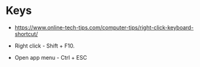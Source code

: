 # Keys

* https://www.online-tech-tips.com/computer-tips/right-click-keyboard-shortcut/

* Right click - Shift + F10.
* Open app menu - Ctrl + ESC
